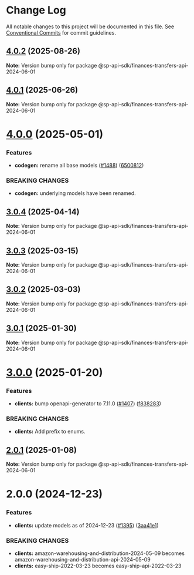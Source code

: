 # Change Log

All notable changes to this project will be documented in this file.
See [Conventional Commits](https://conventionalcommits.org) for commit guidelines.

## [4.0.2](https://github.com/bizon/selling-partner-api-sdk/compare/@sp-api-sdk/finances-transfers-api-2024-06-01@4.0.1...@sp-api-sdk/finances-transfers-api-2024-06-01@4.0.2) (2025-08-26)

**Note:** Version bump only for package @sp-api-sdk/finances-transfers-api-2024-06-01

## [4.0.1](https://github.com/bizon/selling-partner-api-sdk/compare/@sp-api-sdk/finances-transfers-api-2024-06-01@4.0.0...@sp-api-sdk/finances-transfers-api-2024-06-01@4.0.1) (2025-06-26)

**Note:** Version bump only for package @sp-api-sdk/finances-transfers-api-2024-06-01

# [4.0.0](https://github.com/bizon/selling-partner-api-sdk/compare/@sp-api-sdk/finances-transfers-api-2024-06-01@3.0.4...@sp-api-sdk/finances-transfers-api-2024-06-01@4.0.0) (2025-05-01)

### Features

* **codegen:** rename all base models ([#1488](https://github.com/bizon/selling-partner-api-sdk/issues/1488)) ([6500812](https://github.com/bizon/selling-partner-api-sdk/commit/65008125692894a6ae5a307d05455626515cb321))

### BREAKING CHANGES

* **codegen:** underlying models have been renamed.

## [3.0.4](https://github.com/bizon/selling-partner-api-sdk/compare/@sp-api-sdk/finances-transfers-api-2024-06-01@3.0.3...@sp-api-sdk/finances-transfers-api-2024-06-01@3.0.4) (2025-04-14)

**Note:** Version bump only for package @sp-api-sdk/finances-transfers-api-2024-06-01

## [3.0.3](https://github.com/bizon/selling-partner-api-sdk/compare/@sp-api-sdk/finances-transfers-api-2024-06-01@3.0.2...@sp-api-sdk/finances-transfers-api-2024-06-01@3.0.3) (2025-03-15)

**Note:** Version bump only for package @sp-api-sdk/finances-transfers-api-2024-06-01

## [3.0.2](https://github.com/bizon/selling-partner-api-sdk/compare/@sp-api-sdk/finances-transfers-api-2024-06-01@3.0.1...@sp-api-sdk/finances-transfers-api-2024-06-01@3.0.2) (2025-03-03)

**Note:** Version bump only for package @sp-api-sdk/finances-transfers-api-2024-06-01

## [3.0.1](https://github.com/bizon/selling-partner-api-sdk/compare/@sp-api-sdk/finances-transfers-api-2024-06-01@3.0.0...@sp-api-sdk/finances-transfers-api-2024-06-01@3.0.1) (2025-01-30)

**Note:** Version bump only for package @sp-api-sdk/finances-transfers-api-2024-06-01

# [3.0.0](https://github.com/bizon/selling-partner-api-sdk/compare/@sp-api-sdk/finances-transfers-api-2024-06-01@2.0.1...@sp-api-sdk/finances-transfers-api-2024-06-01@3.0.0) (2025-01-20)

### Features

* **clients:** bump openapi-generator to 7.11.0 ([#1407](https://github.com/bizon/selling-partner-api-sdk/issues/1407)) ([f838283](https://github.com/bizon/selling-partner-api-sdk/commit/f838283172bb7acc895cdecadeddbe9879c07ba6))

### BREAKING CHANGES

* **clients:** Add prefix to enums.

## [2.0.1](https://github.com/bizon/selling-partner-api-sdk/compare/@sp-api-sdk/finances-transfers-api-2024-06-01@2.0.0...@sp-api-sdk/finances-transfers-api-2024-06-01@2.0.1) (2025-01-08)

**Note:** Version bump only for package @sp-api-sdk/finances-transfers-api-2024-06-01

# 2.0.0 (2024-12-23)

### Features

* **clients:** update models as of 2024-12-23 ([#1395](https://github.com/bizon/selling-partner-api-sdk/issues/1395)) ([3aa41e1](https://github.com/bizon/selling-partner-api-sdk/commit/3aa41e1a3dd9e7dd568f3ca5fa6de63c3f1b1ba1))

### BREAKING CHANGES

* **clients:** amazon-warehousing-and-distribution-2024-05-09 becomes amazon-warehousing-and-distribution-api-2024-05-09
* **clients:** easy-ship-2022-03-23 becomes easy-ship-api-2022-03-23
